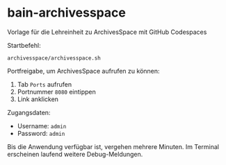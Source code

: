 # bain-archivesspace
 Vorlage für die Lehreinheit zu ArchivesSpace mit GitHub Codespaces

Startbefehl:
```
archivesspace/archivesspace.sh
```

Portfreigabe, um ArchivesSpace aufrufen zu können:
1. Tab `Ports` aufrufen
2. Portnummer `8080` eintippen
3. Link anklicken

Zugangsdaten:
* Username: `admin`
* Password: `admin`

Bis die Anwendung verfügbar ist, vergehen mehrere Minuten. Im Terminal erscheinen laufend weitere Debug-Meldungen.
